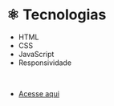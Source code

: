 # ⚛ Tecnologias

* HTML
* CSS
* JavaScript
* Responsividade

<br />

* <a href="https://palomasts.github.io/">Acesse aqui</a>
